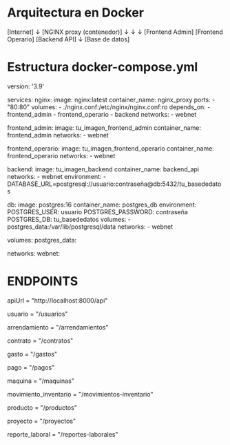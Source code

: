 # Arquitectura en Docker

[Internet]
     ↓
[NGINX proxy (contenedor)]
   ↓        ↓         ↓
[Frontend Admin] [Frontend Operario] [Backend API]
                         ↓
                  [Base de datos]

# Estructura docker-compose.yml

version: '3.9'

services:
  nginx:
    image: nginx:latest
    container_name: nginx_proxy
    ports:
      - "80:80"
    volumes:
      - ./nginx.conf:/etc/nginx/nginx.conf:ro
    depends_on:
      - frontend_admin
      - frontend_operario
      - backend
    networks:
      - webnet

  frontend_admin:
    image: tu_imagen_frontend_admin
    container_name: frontend_admin
    networks:
      - webnet

  frontend_operario:
    image: tu_imagen_frontend_operario
    container_name: frontend_operario
    networks:
      - webnet

  backend:
    image: tu_imagen_backend
    container_name: backend_api
    networks:
      - webnet
    environment:
      - DATABASE_URL=postgresql://usuario:contraseña@db:5432/tu_basededatos

  db:
    image: postgres:16
    container_name: postgres_db
    environment:
      POSTGRES_USER: usuario
      POSTGRES_PASSWORD: contraseña
      POSTGRES_DB: tu_basededatos
    volumes:
      - postgres_data:/var/lib/postgresql/data
    networks:
      - webnet

volumes:
  postgres_data:

networks:
  webnet:

# ENDPOINTS
apiUrl = "http://localhost:8000/api"

usuario = "/usuarios"

arrendamiento = "/arrendamientos"

contrato = "/contratos"

gasto = "/gastos"

pago = "/pagos"

maquina = "/maquinas"

movimiento_inventario = "/movimientos-inventario"

producto = "/productos"

proyecto = "/proyectos"

reporte_laboral = "/reportes-laborales"